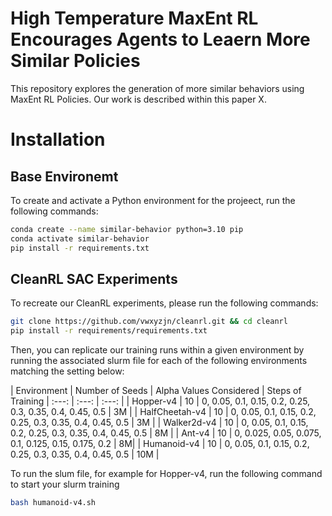 # High Temperature MaxEnt RL Encourages Agents to Leaern More Similar Policies

This repository explores the generation of more similar behaviors using MaxEnt RL Policies. Our work is described within this paper X.

# Installation

## Base Environemt

To create and activate a Python environment for the projeect, run the following commands:

```bash
conda create --name similar-behavior python=3.10 pip
conda activate similar-behavior
pip install -r requirements.txt
```

## CleanRL SAC Experiments

To recreate our CleanRL experiments, please run the following commands:

```bash
git clone https://github.com/vwxyzjn/cleanrl.git && cd cleanrl
pip install -r requirements/requirements.txt
```

Then, you can replicate our training runs within a given environment by running the associated slurm file for each of the following environments matching the setting below: 

| Environment | Number of Seeds    | Alpha Values Considered   | Steps of Training
| :---:   | :---: | :---: |
| Hopper-v4 | 10   | 0, 0.05, 0.1, 0.15, 0.2, 0.25, 0.3, 0.35, 0.4, 0.45, 0.5 | 3M |
| HalfCheetah-v4 | 10   | 0, 0.05, 0.1, 0.15, 0.2, 0.25, 0.3, 0.35, 0.4, 0.45, 0.5   | 3M | 
| Walker2d-v4 | 10   | 0, 0.05, 0.1, 0.15, 0.2, 0.25, 0.3, 0.35, 0.4, 0.45, 0.5  | 8M |
| Ant-v4 | 10   | 0, 0.025, 0.05, 0.075, 0.1, 0.125, 0.15, 0.175, 0.2  | 8M|
| Humanoid-v4 | 10   | 0, 0.05, 0.1, 0.15, 0.2, 0.25, 0.3, 0.35, 0.4, 0.45, 0.5  | 10M |


To run the slum file, for example for Hopper-v4, run the following command to start your slurm training

```bash
bash humanoid-v4.sh
```